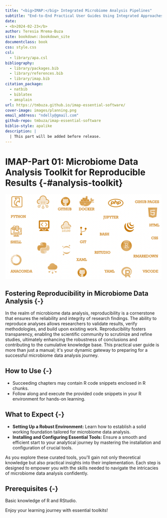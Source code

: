 ```yaml
--- 
title: "<big>IMAP:</big> Integrated Microbiome Analysis Pipelines"
subtitle: "End-to-End Practical User Guides Using Integrated Approaches"
date:
- <b>2024-02-23</b>
author: Teresia Mrema-Buza
site: bookdown::bookdown_site
documentclass: book
css: style.css
csl: 
  - library/apa.csl
bibliography:
  - library/packages.bib
  - library/references.bib
  - library/imap.bib
citation_package:
  - natbib
  - biblatex
  - amsplain
url: https://tmbuza.github.io/imap-essential-software/
cover-image: images/planning.png
email_address: "ndelly@gmail.com"
github-repo: tmbuza/imap-essential-software
biblio-style: apalike
description: |
  | This part will be added before release.
---
```





<!-- # Google fonts -->
<link rel="preconnect" href="https://fonts.googleapis.com">
<link rel="preconnect" href="https://fonts.gstatic.com" crossorigin>
<link href="https://fonts.googleapis.com/css2?family=Anton" rel="stylesheet">
<link href="https://fonts.googleapis.com/css2?family=Roboto:wght@100;300;400;500;700,900&display=swap" rel="stylesheet">
<link href="https://fonts.googleapis.com/css2?family=Oswald:wght@300;400;700&display=swap" rel="stylesheet">
<link href="https://fonts.googleapis.com/css2?family=Merriweather:wght@300;400;700&display=swap" rel="stylesheet">
<link href="https://fonts.googleapis.com/css2?family=Montserrat:wght@100;200;300;400;700&display=swap" rel="stylesheet">

<!-- # CSS -->
<link rel="stylesheet" href="https://cdnjs.cloudflare.com/ajax/libs/font-awesome/5.15.3/css/all.min.css">
<link rel="stylesheet" href="https://cdnjs.cloudflare.com/ajax/libs/animate.css/4.1.1/animate.min.css">



# **IMAP-Part 01**: Microbiome Data Analysis Toolkit for Reproducible Results {-#analysis-toolkit}

![Software](images/software.png)

## Fostering Reproducibility in Microbiome Data Analysis {-}

In the realm of microbiome data analysis, reproducibility is a cornerstone that ensures the reliability and integrity of research findings. The ability to reproduce analyses allows researchers to validate results, verify methodologies, and build upon existing work. Reproducibility fosters transparency, enabling the scientific community to scrutinize and refine studies, ultimately enhancing the robustness of conclusions and contributing to the cumulative knowledge base. This practical user guide is more than just a manual; it's your dynamic gateway to preparing for a successful microbiome data analysis journey.

## How to Use {-}
- Succeeding chapters may contain R code snippets enclosed in R chunks.
- Follow along and execute the provided code snippets in your R environment for hands-on learning.

## What to Expect {-}
- **Setting Up a Robust Environment:** Learn how to establish a solid working foundation tailored for microbiome data analysis.
- **Installing and Configuring Essential Tools:** Ensure a smooth and efficient start to your analytical journey by mastering the installation and configuration of crucial tools.

As you explore these curated tools, you'll gain not only theoretical knowledge but also practical insights into their implementation. Each step is designed to empower you with the skills needed to navigate the intricacies of microbiome data analysis confidently.

## Prerequisites {-}
Basic knowledge of R and RStudio.

Enjoy your learning journey with essential toolkits!
